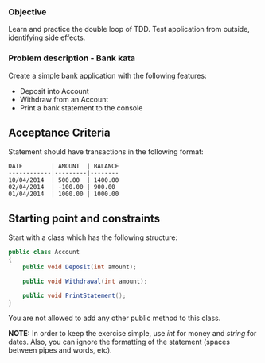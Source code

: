 ### Objective

Learn and practice the double loop of TDD.
Test application from outside, identifying side effects.

### Problem description - Bank kata

Create a simple bank application with the following features:

 - Deposit into Account
 - Withdraw from an Account
 - Print a bank statement to the console

## Acceptance Criteria

Statement should have transactions in the following format:

    DATE        | AMOUNT  | BALANCE
    ------------|---------|--------
    10/04/2014  | 500.00  | 1400.00
    02/04/2014  | -100.00 | 900.00
    01/04/2014  | 1000.00 | 1000.00

## Starting point and constraints

Start with a class which has the following structure:

```csharp
public class Account
{
    public void Deposit(int amount);

    public void Withdrawal(int amount);

    public void PrintStatement();
}
```

You are not allowed to add any other public method to this class.

**NOTE:** In order to keep the exercise simple, use _int_ for money and _string_ for dates.
Also, you can ignore the formatting of the statement (spaces between pipes and words, etc).